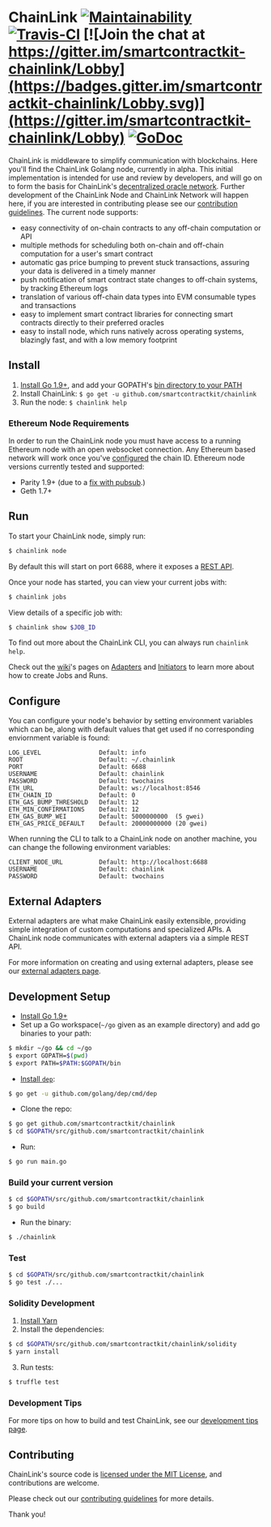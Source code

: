 # ChainLink [![Maintainability](https://api.codeclimate.com/v1/badges/f45294bf9c01d8055451/maintainability)](https://codeclimate.com/repos/5a864b469b27633ee4002e4b/maintainability) [![Travis-CI](https://travis-ci.com/smartcontractkit/chainlink.svg?token=55tBxbZKUxXXNcTx1P6u&branch=master)](https://travis-ci.com/smartcontractkit/chainlink) [![Join the chat at https://gitter.im/smartcontractkit-chainlink/Lobby](https://badges.gitter.im/smartcontractkit-chainlink/Lobby.svg)](https://gitter.im/smartcontractkit-chainlink/Lobby) [![GoDoc](https://godoc.org/github.com/smartcontractkit/chainlink?status.svg)](https://godoc.org/github.com/smartcontractkit/chainlink)

ChainLink is middleware to simplify communication with blockchains. Here you'll find the ChainLink Golang node, currently in alpha. This initial implementation is intended for use and review by developers, and will go on to form the basis for ChainLink's [decentralized oracle network](https://link.smartcontract.com/whitepaper). Further development of the ChainLink Node and ChainLink Network will happen here, if you are interested in contributing please see our [contribution guidelines](https://github.com/smartcontractkit/chainlink/blob/CONTRIBUTING.md). The current node supports:
- easy connectivity of on-chain contracts to any off-chain computation or API
- multiple methods for scheduling both on-chain and off-chain computation for a user's smart contract
- automatic gas price bumping to prevent stuck transactions, assuring your data is delivered in a timely manner
- push notification of smart contract state changes to off-chain systems, by tracking Ethereum logs
- translation of various off-chain data types into EVM consumable types and transactions
- easy to implement smart contract libraries for connecting smart contracts directly to their preferred oracles
- easy to install node, which runs natively across operating systems, blazingly fast, and with a low memory footprint


## Install

1. [Install Go 1.9+](https://golang.org/doc/install#install), and add your GOPATH's [bin directory to your PATH](https://golang.org/doc/code.html#GOPATH)
2. Install ChainLink: `$ go get -u github.com/smartcontractkit/chainlink`
3. Run the node: `$ chainlink help`

### Ethereum Node Requirements

In order to run the ChainLink node you must have access to a running Ethereum node with an open websocket connection.
Any Ethereum based network will work once you've [configured](https://github.com/smartcontractkit/chainlink/blob/#configure) the chain ID.
Ethereum node versions currently tested and supported:

- Parity 1.9+ (due to a [fix with pubsub](https://github.com/paritytech/parity/issues/6590).)
- Geth 1.7+

## Run

To start your ChainLink node, simply run:
```bash
$ chainlink node
```
By default this will start on port 6688, where it exposes a [REST API](https://github.com/smartcontractkit/chainlink/wiki/REST-API).

Once your node has started, you can view your current jobs with:
```bash
$ chainlink jobs
````
View details of a specific job with:
```bash
$ chainlink show $JOB_ID
```

To find out more about the ChainLink CLI, you can always run `chainlink help`.

Check out the [wiki](https://github.com/smartcontractkit/chainlink/wiki)'s pages on [Adapters](https://github.com/smartcontractkit/chainlink/wiki/Adapters) and [Initiators](https://github.com/smartcontractkit/chainlink/wiki/Initiators) to learn more about how to create Jobs and Runs.

## Configure

You can configure your node's behavior by setting environment variables which can be, along with default values that get used if no corresponding enviornment variable is found:

    LOG_LEVEL                Default: info
    ROOT                     Default: ~/.chainlink
    PORT                     Default: 6688
    USERNAME                 Default: chainlink
    PASSWORD                 Default: twochains
    ETH_URL                  Default: ws://localhost:8546
    ETH_CHAIN_ID             Default: 0
    ETH_GAS_BUMP_THRESHOLD   Default: 12
    ETH_MIN_CONFIRMATIONS    Default: 12
    ETH_GAS_BUMP_WEI         Default: 5000000000  (5 gwei)
    ETH_GAS_PRICE_DEFAULT    Default: 20000000000 (20 gwei)

When running the CLI to talk to a ChainLink node on another machine, you can change the following environment variables:

    CLIENT_NODE_URL          Default: http://localhost:6688
    USERNAME                 Default: chainlink
    PASSWORD                 Default: twochains

## External Adapters

External adapters are what make ChainLink easily extensible, providing simple integration of custom computations and specialized APIs.
A ChainLink node communicates with external adapters via a simple REST API.

For more information on creating and using external adapters, please see our [external adapters page](https://github.com/smartcontractkit/chainlink/wiki/External-Adapters).


## Development Setup


- [Install Go 1.9+](https://golang.org/doc/install#install)
- Set up a Go workspace(`~/go` given as an example directory) and add go binaries to your path:
```bash
$ mkdir ~/go && cd ~/go
$ export GOPATH=$(pwd)
$ export PATH=$PATH:$GOPATH/bin
```

- [Install `dep`](https://github.com/golang/dep#installation):
```bash
$ go get -u github.com/golang/dep/cmd/dep
```

- Clone the repo:
```bash
$ go get github.com/smartcontractkit/chainlink
$ cd $GOPATH/src/github.com/smartcontractkit/chainlink
```

- Run:
```bash
$ go run main.go
```

### Build your current version

```bash
$ cd $GOPATH/src/github.com/smartcontractkit/chainlink
$ go build
```

- Run the binary:
```bash
$ ./chainlink
```

### Test

```bash
$ cd $GOPATH/src/github.com/smartcontractkit/chainlink
$ go test ./...
```

### Solidity Development

1. [Install Yarn](https://yarnpkg.com/lang/en/docs/install)
2. Install the dependencies:
```bash
$ cd $GOPATH/src/github.com/smartcontractkit/chainlink/solidity
$ yarn install
```
3. Run tests:
```bash
$ truffle test
```
### Development Tips

For more tips on how to build and test ChainLink, see our [development tips page](https://github.com/smartcontractkit/chainlink/wiki/Development-Tips).

## Contributing

ChainLink's source code is [licensed under the MIT License](https://github.com/smartcontractkit/chainlink/blob/master/LICENSE), and contributions are welcome.

Please check out our [contributing guidelines](https://github.com/smartcontractkit/chainlink/blob/documentation/overviews/CONTRIBUTING.md) for more details.

Thank you!

